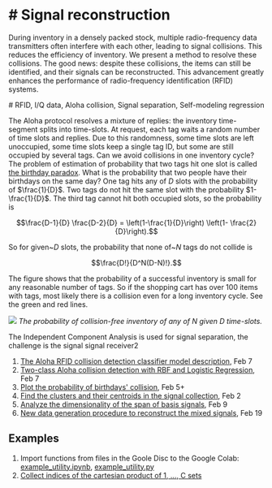 # # Signal reconstruction

During inventory in a densely packed stock, multiple radio-frequency data transmitters often interfere with each other, leading to signal collisions. This reduces the efficiency of inventory. We present a method to resolve these collisions. The good news: despite these collisions, the items can still be identified, and their signals can be reconstructed. This advancement greatly enhances the performance of radio-frequency identification (RFID) systems.

\# RFID, I/Q data,  Aloha collision, Signal separation, Self-modeling regression



The Aloha protocol resolves a mixture of replies: the inventory time-segment splits into time-slots.  At request, each tag waits a random number of time slots and replies. 
Due to this randomness, some  time slots are left  unoccupied, some time slots keep a single tag ID, but some are still occupied by several tags.  Can we avoid collisions in one inventory cycle? The problem of estimation of probability that two tags hit one slot is called [the birthday paradox](https://dialnet.unirioja.es/descarga/articulo/5997063.pdf). What is the probability that two people have their birthdays on the same day? One tag hits any of $`D`$ slots with the probability of $`\frac{1}{D}`$. Two tags do not hit the same slot with the probability $`1-\frac{1}{D}`$. The third tag cannot hit both occupied slots, so the probability is
```math
\frac{D-1}{D} \frac{D-2}{D} = \left(1-\frac{1}{D}\right) \left(1- \frac{2}{D}\right).
```
So for given~$`D`$ slots,  the probability that none of~$`N`$ tags do not collide is
```math
\frac{D!}{D^N(D-N)!}.
```
The figure shows that the probability of a successful inventory is small for any reasonable number of tags. So if the shopping cart has over 100 items with tags, most likely there is a collision even for a long inventory cycle. See the green and red lines. 

![](latex/pr_collision-free.png)
*The probability of collision-free inventory of any of $`N`$ given $`D`$ time-slots.*






The Independent Component Analysis is used for signal separation, the challenge is the signal signal receiver2

1. [The Aloha RFID collision detection classifier model description](latex/CollisionDetector.pdf), Feb 7
2. [Two-class Aloha collision detection with RBF and Logistic Regression](ipynb/AlohaCollisionDetector2class_Feb7.ipynb), Feb 7
3. [Plot the probability of birthdays' collision](ipynb/1_Plot_Birthday_Probability_NQ.ipynb)<!-- for no birthday, one, two, and three or more birthdays on the same day-->, Feb 5+
4. [Find the clusters and their centroids in the signal collection](/ipynb/9_Distance_to_6bit.ipynb), Feb 2
5. [Analyze the dimensionality of the span of basis signals](/ipynb/10_SingularValuesDecomposition.ipynb), Feb 9
6. [New data generation procedure to reconstruct the mixed signals](/ipynb/11_GetData_FindTheBasis.ipynb), Feb 19
   
## Examples
1. Import functions from files in the Goole Disc to the Google Colab: [example_utility.ipynb](examples/example_utility.ipynb), [example_utility.py](examples/example_utility.py)
2. [Collect indices of the cartesian product of 1, ..., C sets](examples/16_Example_Cartesian_UpToC.ipynb)
